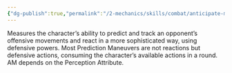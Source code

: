 ```yaml
---
{"dg-publish":true,"permalink":"/2-mechanics/skills/combat/anticipate-movement-am/","noteIcon":""}
---
```


Measures the character’s ability to predict and track an opponent’s offensive movements and react in a more sophisticated way, using defensive powers. Most Prediction Maneuvers are not reactions but defensive actions, consuming the character’s available actions in a round. AM depends on the Perception Attribute.